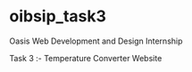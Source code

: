 # oibsip_task3

Oasis Web Development and Design Internship

Task 3 :- Temperature Converter Website
